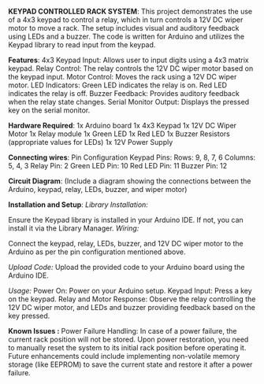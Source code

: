 **KEYPAD CONTROLLED RACK SYSTEM**:
This project demonstrates the use of a 4x3 keypad to control a relay, which in turn controls a 12V DC wiper motor to move a rack. The setup includes visual and auditory feedback using LEDs and a buzzer. The code is written for Arduino and utilizes the Keypad library to read input from the keypad.

**Features**:
4x3 Keypad Input: Allows user to input digits using a 4x3 matrix keypad.
Relay Control: The relay controls the 12V DC wiper motor based on the keypad input.
Motor Control: Moves the rack using a 12V DC wiper motor.
LED Indicators:
Green LED indicates the relay is on.
Red LED indicates the relay is off.
Buzzer Feedback: Provides auditory feedback when the relay state changes.
Serial Monitor Output: Displays the pressed key on the serial monitor.

**Hardware Required**:
1x Arduino board
1x 4x3 Keypad
1x 12V DC Wiper Motor
1x Relay module
1x Green LED
1x Red LED
1x Buzzer
Resistors (appropriate values for LEDs)
1x 12V Power Supply

**Connecting wires**:
Pin Configuration
Keypad Pins:
Rows: 9, 8, 7, 6
Columns: 5, 4, 3
Relay Pin: 2
Green LED Pin: 10
Red LED Pin: 11
Buzzer Pin: 12

**Circuit Diagram**:
(Include a diagram showing the connections between the Arduino, keypad, relay, LEDs, buzzer, and wiper motor)

**Installation and Setup**:
*Library Installation:*

Ensure the Keypad library is installed in your Arduino IDE. If not, you can install it via the Library Manager.
*Wiring:*

Connect the keypad, relay, LEDs, buzzer, and 12V DC wiper motor to the Arduino as per the pin configuration mentioned above.

*Upload Code:*
Upload the provided code to your Arduino board using the Arduino IDE.

*Usage:*
Power On: Power on your Arduino setup.
Keypad Input: Press a key on the keypad.
Relay and Motor Response: Observe the relay controlling the 12V DC wiper motor, and LEDs and buzzer providing feedback based on the key pressed.

**Known Issues :**
Power Failure Handling: In case of a power failure, the current rack position will not be stored. Upon power restoration, you need to manually reset the system to its initial rack position before operating it. Future enhancements could include implementing non-volatile memory storage (like EEPROM) to save the current state and restore it after a power failure.
